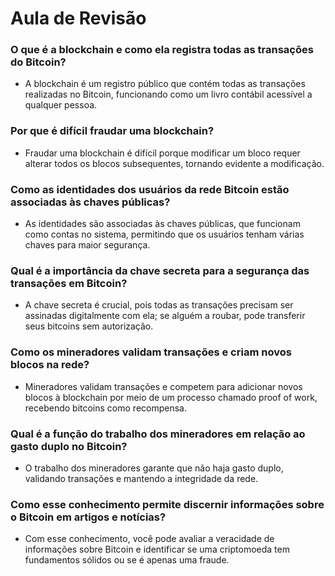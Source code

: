 # Aula de Revisão


### O que é a blockchain e como ela registra todas as transações do Bitcoin?
- A blockchain é um registro público que contém todas as transações realizadas no Bitcoin, funcionando como um livro contábil acessível a qualquer pessoa.

### Por que é difícil fraudar uma blockchain?
- Fraudar uma blockchain é difícil porque modificar um bloco requer alterar todos os blocos subsequentes, tornando evidente a modificação.

### Como as identidades dos usuários da rede Bitcoin estão associadas às chaves públicas?
- As identidades são associadas às chaves públicas, que funcionam como contas no sistema, permitindo que os usuários tenham várias chaves para maior segurança.

### Qual é a importância da chave secreta para a segurança das transações em Bitcoin?
- A chave secreta é crucial, pois todas as transações precisam ser assinadas digitalmente com ela; se alguém a roubar, pode transferir seus bitcoins sem autorização.

### Como os mineradores validam transações e criam novos blocos na rede?
- Mineradores validam transações e competem para adicionar novos blocos à blockchain por meio de um processo chamado proof of work, recebendo bitcoins como recompensa.

### Qual é a função do trabalho dos mineradores em relação ao gasto duplo no Bitcoin?
- O trabalho dos mineradores garante que não haja gasto duplo, validando transações e mantendo a integridade da rede.

### Como esse conhecimento permite discernir informações sobre o Bitcoin em artigos e notícias?
- Com esse conhecimento, você pode avaliar a veracidade de informações sobre Bitcoin e identificar se uma criptomoeda tem fundamentos sólidos ou se é apenas uma fraude.

